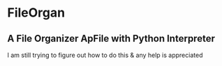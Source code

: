 # FileOrgan

## A File Organizer ApFile with Python Interpreter

I am still trying to figure out how to do this & any help is appreciated
